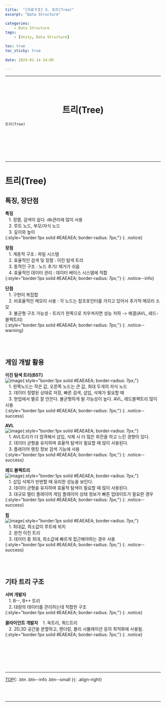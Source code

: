 ```yaml
---
title:  "[자료구조] 5. 트리(Tree)"
excerpt: "Data Structure"

categories:
    - Data Structure
tags:
    - [Unity, Data Structure]

toc: true
toc_sticky: true
 
date: 2024-01-14 14:05

---
```

- - -

<br><br>

<center><H1>  트리(Tree)  </H1></center>

`트리(Tree)`


<br><br><br><br><br>
- - - 

# 트리(Tree)

## 특징, 장단점

**특징**  
&nbsp;&nbsp; 1. 정렬, 검색이 쉽다. db관리에 많이 사용  
&nbsp;&nbsp; 2. 루트 노드, 부모/자식 노드  
&nbsp;&nbsp; 3. 깊이와 높이  
{:style="border:1px solid #EAEAEA; border-radius: 7px;"}
{: .notice}  

**장점**  
&nbsp;&nbsp; 1. 계층적 구조 : 파일 시스템  
&nbsp;&nbsp; 2. 효율적인 검색 및 정렬 : 이진 탐색 트리  
&nbsp;&nbsp; 3. 동적인 구조 : 노드 추가/ 제거가 쉬움  
&nbsp;&nbsp; 4. 효율적인 데이터 관리 : 데이터 베이스 시스템에 적합  
{:style="border:1px solid #EAEAEA; border-radius: 7px;"}
{: .notice--info}  

**단점**  
&nbsp;&nbsp; 1. 구현이 복잡합  
&nbsp;&nbsp; 2. 비효율적인 메모리 사용 : 각 노드는 참조포인터를 가지고 있어서 추가적 메모리 소모  
&nbsp;&nbsp; 3. 불균형 구조 가능성 - 트리가 한쪽으로 치우쳐지면 성능 저하 -> 해결(AVL, 레드-블랙트리)  
{:style="border:1px solid #EAEAEA; border-radius: 7px;"}
{: .notice--warning}  

<br><br>

## 게임 개발 활용

**이진 탐색 트리(BST)**  
![image](https://github.com/levell1/levell1.github.io/assets/96651722/4fe14590-2987-43d9-8027-8617f2e16406){:style="border:1px solid #EAEAEA; border-radius: 7px;"}    
&nbsp;&nbsp; 1. 왼쪽노드는 작은 값, 오른쪽 노드는 큰 값, 최대 두개의 자식 노드   
&nbsp;&nbsp; 2. 데이터 정렬된 상태로 저장, 빠른 검색, 삽입, 삭제가 필요할 때  
&nbsp;&nbsp; 3. 현업에서 별로 잘 안쓴다. 불균형하게 될 가능성이 높다. AVL, 레드블랙트리 많이 사용  
{:style="border:1px solid #EAEAEA; border-radius: 7px;"}
{: .notice--success} 

**AVL**  
![image](https://github.com/levell1/levell1.github.io/assets/96651722/b7ec29bf-1f54-4580-b263-eec5f7f2088b){:style="border:1px solid #EAEAEA; border-radius: 7px;"}    
&nbsp;&nbsp; 1. AVL트리가 더 엄격해서 삽입, 삭제 시 더 많은 회전을 하고 느린 경향이 있다.  
&nbsp;&nbsp; 2. 데이터 균형을 유지하며 효율적 탐색이 필요할 때 많이 사용된다.  
&nbsp;&nbsp; 3. 플레이어 랭킹 정보 검색 기능에 사용  
{:style="border:1px solid #EAEAEA; border-radius: 7px;"}
{: .notice--success} 

**레드 블랙트리**  
![image](https://github.com/levell1/levell1.github.io/assets/96651722/b31cfac9-e8ab-4b56-9827-dad24428aff9){:style="border:1px solid #EAEAEA; border-radius: 7px;"}    
&nbsp;&nbsp; 1. 삽입 삭제가 빈번할 때 유리한 성능을 보인다.  
&nbsp;&nbsp; 2. 데이터 균형을 유지하며 효율적 탐색이 필요할 때 많이 사용된다.  
&nbsp;&nbsp; 3. 대규모 멀티 플레이어 게임 플레이어 상태 정보가 빠른 업데이트가 필요한 경우  
{:style="border:1px solid #EAEAEA; border-radius: 7px;"}
{: .notice--success} 

**힙**  
![image](https://github.com/levell1/levell1.github.io/assets/96651722/1d797521-b807-46f6-a6f0-4cda1f3a2d2b){:style="border:1px solid #EAEAEA; border-radius: 7px;"}    
&nbsp;&nbsp; 1. 최대값, 최소값이 루트에 위치  
&nbsp;&nbsp; 2. 완전 이진 트리  
&nbsp;&nbsp; 3. 데이터 중 최대, 최소값에 빠르게 접근해야하는 경우 사용  
{:style="border:1px solid #EAEAEA; border-radius: 7px;"}
{: .notice--success} 

<br><br>

## 기타 트리 구조

**서버 개발자**  
&nbsp;&nbsp; 1. B--, B++ 트리  
&nbsp;&nbsp; 2. 대량의 데이터를 관리하는데 적합한 구조  
{:style="border:1px solid #EAEAEA; border-radius: 7px;"}
{: .notice} 

**클라이언트 개발자**
&nbsp;&nbsp; 1. 옥트리, 쿼드트리  
&nbsp;&nbsp; 2. 2D,3D 공간을 분할하고, 렌더링, 물리 시뮬레이션 등의 최적화에 사용됨.  
{:style="border:1px solid #EAEAEA; border-radius: 7px;"}
{: .notice} 

<br><br><br><br><br>
- - - 


[TOP](#){: .btn .btn--info .btn--small }{: .align-right}


<br><br>
- - -
